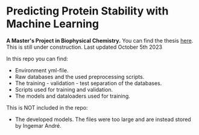 # Predicting Protein Stability with Machine Learning
**A Master's Project in Biophysical Chemistry.** You can find the thesis [here](http://lup.lub.lu.se/student-papers/record/9139458).
This is still under construction. Last updated October 5th 2023


In this repo you can find:
  - Environment yml-file.
  - Raw databases and the used preprocessing scripts.
  - The training - validation - test separation of the databases.
  - Scripts used for training and validation.
  - The models and dataloaders used for training.

This is NOT included in the repo:
  - The developed models. The files were too large and are instead stored by Ingemar André.
